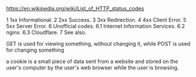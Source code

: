 https://en.wikipedia.org/wiki/List_of_HTTP_status_codes

1 1xx Informational.
2 2xx Success.
3 3xx Redirection.
4 4xx Client Error.
5 5xx Server Error.
6 Unofficial codes. 6.1 Internet Information Services. 6.2 nginx. 6.3 Cloudflare.
7 See also.

GET is used for viewing something, without changing it, while POST is used for changing something

a cookie is a small piece of data sent from a website and stored on the user's computer by the user's web browser while the user is browsing.


